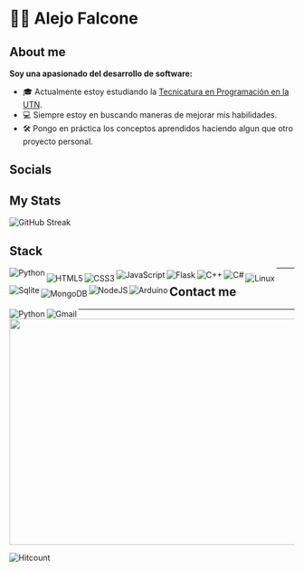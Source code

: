 # 🧑‍💻 Alejo Falcone

## About me

**Soy una apasionado del desarrollo de software:**
- 🎓 Actualmente estoy estudiando la [Tecnicatura en Programación en la UTN](https://extensionfra.com.ar/courses/tecnicatura-en-programacion-ingreso/). 
- 💻 Siempre estoy en buscando maneras de mejorar mis habilidades.
- 🛠  Pongo en práctica los conceptos aprendidos haciendo algun que otro proyecto personal.


## Socials


## My Stats 
![GitHub Streak](https://github-readme-stats.vercel.app/api?username=AleFalcone27&count_private=true&show_icons=true&theme=)


## Stack

<img align="left" alt="Python" style="max-width: 100% padding-top: 4px;" src="https://img.shields.io/badge/Python-FFD43B?style=for-the-badge&logo=python&logoColor=blue" />

<img align="left" alt="HTML5" style="max-width: 100%; padding-top: 10px;" src="https://img.shields.io/badge/HTML5-E34F26?style=for-the-badge&logo=html5&logoColor=white" />

<img align="left" alt="CSS3" style="max-width: 100%; padding-top: 10px;" src="https://img.shields.io/badge/CSS3-1572B6?style=for-the-badge&logo=css3&logoColor=white" />

<img align="left" alt="JavaScript" style="max-width: 100%; margin-top: 4px; " src="https://img.shields.io/badge/JavaScript-323330?style=for-the-badge&logo=javascript&logoColor=F7DF1E"/>

<img align="left" alt="Flask" style="max-width: 100%; padding-top: 4px;" src="https://img.shields.io/badge/Flask-000000?style=for-the-badge&logo=flask&logoColor=white"/>
	
<img align="left" alt="C++" style="max-width: 100%; padding-top: 4px;" src="https://img.shields.io/badge/C%2B%2B-00599C?style=for-the-badge&logo=c%2B%2B&logoColor=white" />
 
<img align="left" alt="C#" style="max-width: 100%; margin-top: 4px;" src="https://img.shields.io/badge/C%23-239120?style=for-the-badge&logo=csharp&logoColor=white" />

<img align="left" alt="Linux" style="max-width: 100%; padding-top: 10px;" src="https://img.shields.io/badge/Linux-FCC624?style=for-the-badge&logo=linux&logoColor=black" />

<img align="left" alt="Sqlite" style="max-width: 100%; margin-top: 4px;" src="https://img.shields.io/badge/Sqlite-003B57?style=for-the-badge&logo=sqlite&logoColor=white" />

<img align="left" alt="MongoDB" style="max-width: 100%; margin-top: 10px;"  src="https://img.shields.io/badge/MongoDB-4EA94B?style=for-the-badge&logo=mongodb&logoColor=white"/>

<img align="left" alt="NodeJS" style="max-width: 100%; padding-top: 4px;" src="https://img.shields.io/badge/Node%20js-339933?style=for-the-badge&logo=nodedotjs&logoColor=white"/>

<img align="left" alt="Arduino" style="max-width: 100%; padding-top: 4px; "  src="https://img.shields.io/badge/Arduino-00979D?style=for-the-badge&logo=Arduino&logoColor=white" />


---
## Contact me

<a href="https://www.linkedin.com/in/alejo-falcone/" > 
	<img align="left" alt="Python" style="max-width: 100% min-heigth: ;" src="https://img.shields.io/badge/LinkedIn-0077B5?style=for-the-badge&logo=linkedin&logoColor=white" />
</a>

<a href=mailto:alejofalcone60@gmail.com>
	<img align="left" alt="Gmail" style="max-width: 100%;"  src="https://img.shields.io/badge/Gmail-D14836?style=for-the-badge&logo=gmail&logoColor=white" />	
</a>

---
<img src="https://media3.giphy.com/media/rJsMvyk7AHHiW9qKLM/giphy.gif?cid=ecf05e47gni0z1yw063eanoe6xlsofbu03io2tprfzqdwill&ep=v1_gifs_search&rid=giphy.gif&ct=g" width="850" height="400" />

![Hitcount](https://komarev.com/ghpvc/?username=AleFalcone27&color=57bcd9)
